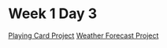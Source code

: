 # Week 1 Day 3

[Playing Card Project](./playing_card_project/)
[Weather Forecast Project](./weather_forecast_project/)
